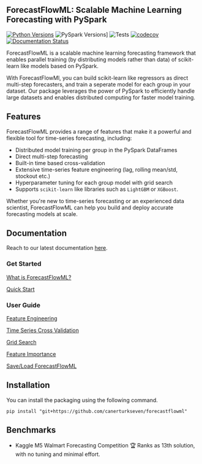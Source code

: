 ## ForecastFlowML: Scalable Machine Learning Forecasting with PySpark

[![Python Versions](https://img.shields.io/badge/python-3.7%20|%203.8%20|%203.9%20|%203.10%20-blue)](https://www.python.org/downloads/) ![PySpark Versions](https://img.shields.io/badge/pyspark-3.0%20|%203.1%20|%203.2%20|%203.3%20-blue)] ![Tests](https://github.com/canerturkseven/ForecastFlowML/actions/workflows/tests.yml/badge.svg) [![codecov](https://codecov.io/github/canerturkseven/ForecastFlowML/branch/master/graph/badge.svg?token=DKAE8VSQ1M)](https://codecov.io/github/canerturkseven/ForecastFlowML) [![Documentation Status](https://readthedocs.org/projects/forecastflowml/badge/?version=latest)](https://forecastflowml.readthedocs.io/en/latest/?badge=latest)

ForecastFlowML is a scalable machine learning forecasting framework that enables parallel training (by distributing models rather than data) of scikit-learn like models based on PySpark.

With ForecastFlowMl, you can build scikit-learn like regressors as direct multi-step forecasters, and train a seperate model for each group in your dataset.
Our package leverages the power of PySpark to efficiently handle large datasets and enables distributed computing for faster model training.

## Features

ForecastFlowML provides a range of features that make it a powerful and flexible tool for time-series forecasting, including:

- Distributed model training per group in the PySpark DataFrames
- Direct multi-step forecasting
- Built-in time based cross-validation
- Extensive time-series feature engineering (lag, rolling mean/std, stockout etc.)
- Hyperparameter tuning for each group model with grid search
- Supports `scikit-learn` like libraries such as `LightGBM` or `XGBoost`.

Whether you're new to time-series forecasting or an experienced data scientist, ForecastFlowML can help you build and deploy accurate forecasting models at scale.

## Documentation

Reach to our latest documentation [here](https://forecastflowml.readthedocs.io/en/latest/).

### Get Started

[What is ForecastFlowML?](https://forecastflowml.readthedocs.io/en/latest/forecastflowml.html)

[Quick Start](https://forecastflowml.readthedocs.io/en/latest/notebooks/quick_start.html)

### User Guide

[Feature Engineering](https://forecastflowml.readthedocs.io/en/latest/notebooks/feature_engineering.html)

[Time Series Cross Validation](https://forecastflowml.readthedocs.io/en/latest/notebooks/cross_validation.html)

[Grid Search](https://forecastflowml.readthedocs.io/en/latest/notebooks/grid_search.html)

[Feature Importance](https://forecastflowml.readthedocs.io/en/latest/notebooks/feature_importance.html)

[Save/Load ForecastFlowML](https://forecastflowml.readthedocs.io/en/latest/notebooks/save_load.html)

## Installation

You can install the packaging using the following command.

```
pip install "git+https://github.com/canerturkseven/forecastflowml"
```

## Benchmarks

- Kaggle M5 Walmart Forecasting Competition
  🏆 Ranks as 13th solution, with no tuning and minimal effort.
